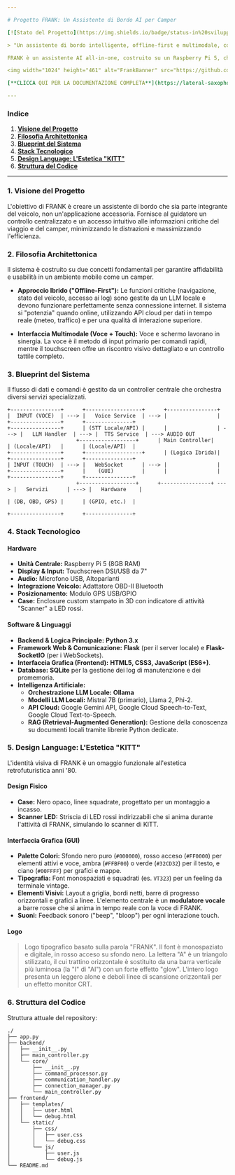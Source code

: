 ```yaml
---

# Progetto FRANK: Un Assistente di Bordo AI per Camper

[![Stato del Progetto](https://img.shields.io/badge/status-in%20sviluppo-orange)](https://github.com/tuo-username/frank-assistant)

> "Un assistente di bordo intelligente, offline-first e multimodale, con l'anima di KITT di Supercar. Progettato per essere il compagno di viaggio definitivo."

FRANK è un assistente AI all-in-one, costruito su un Raspberry Pi 5, che si integra nativamente nel cruscotto di un camper per fornire navigazione, monitoraggio del veicolo, gestione della manutenzione e molto altro, attraverso un'interfaccia vocale e touch dal design retrofuturistico.

<img width="1024" height="461" alt="FrankBanner" src="https://github.com/user-attachments/assets/aae6fdc3-11f1-4c7d-a852-6006396fdc31" />

[**CLICCA QUI PER LA DOCUMENTAZIONE COMPLETA**](https://lateral-saxophone-9f2.notion.site/Frank-camper-assistant-247521f00178803c900adc6934c3df84)

---
```


### **Indice**

1.  [**Visione del Progetto**](#1-visione-del-progetto)
2.  [**Filosofia Architettonica**](#2-filosofia-architettonica)
3.  [**Blueprint del Sistema**](#3-blueprint-del-sistema)
4.  [**Stack Tecnologico**](#4-stack-tecnologico)
5.  [**Design Language: L'Estetica "KITT"**](#5-design-language-lestetica-kitt)
6.  [**Struttura del Codice**](#6-struttura-del-codice)
---

### **1. Visione del Progetto**

L'obiettivo di FRANK è creare un assistente di bordo che sia parte integrante del veicolo, non un'applicazione accessoria. Fornisce al guidatore un controllo centralizzato e un accesso intuitivo alle informazioni critiche del viaggio e del camper, minimizzando le distrazioni e massimizzando l'efficienza.

### **2. Filosofia Architettonica**

Il sistema è costruito su due concetti fondamentali per garantire affidabilità e usabilità in un ambiente mobile come un camper.

*   **Approccio Ibrido ("Offline-First"):** Le funzioni critiche (navigazione, stato del veicolo, accesso ai log) sono gestite da un LLM locale e devono funzionare perfettamente senza connessione internet. Il sistema si "potenzia" quando online, utilizzando API cloud per dati in tempo reale (meteo, traffico) e per una qualità di interazione superiore.

*   **Interfaccia Multimodale (Voce + Touch):** Voce e schermo lavorano in sinergia. La voce è il metodo di input primario per comandi rapidi, mentre il touchscreen offre un riscontro visivo dettagliato e un controllo tattile completo.

### **3. Blueprint del Sistema**

Il flusso di dati e comandi è gestito da un controller centrale che orchestra diversi servizi specializzati.

```
+----------------+      +------------------+      +----------------+
|  INPUT (VOCE)  | ---> |   Voice Service  | ---> |                |      +----------------+      +---------------+
+----------------+      | (STT Locale/API) |      |                | ---> |   LLM Handler  | ---> |  TTS Service  | ---> AUDIO OUT
                      +------------------+      | Main Controller|      | (Locale/API)   |      | (Locale/API)  |
+----------------+      +------------------+      | (Logica Ibrida)|      +----------------+      +---------------+
| INPUT (TOUCH)  | ---> |   WebSocket      | ---> |                |
+----------------+      |    (GUI)         |      |                |      +----------------+      +---------------+
                      +------------------+      +----------------+ ---> |   Servizi      | ---> |   Hardware    |
                                                                       | (DB, OBD, GPS) |      | (GPIO, etc.)  |
                                                                       +----------------+      +---------------+
```

### **4. Stack Tecnologico**

#### **Hardware**
*   **Unità Centrale:** Raspberry Pi 5 (8GB RAM)
*   **Display & Input:** Touchscreen DSI/USB da 7"
*   **Audio:** Microfono USB, Altoparlanti
*   **Integrazione Veicolo:** Adattatore OBD-II Bluetooth
*   **Posizionamento:** Modulo GPS USB/GPIO
*   **Case:** Enclosure custom stampato in 3D con indicatore di attività "Scanner" a LED rossi.

#### **Software & Linguaggi**
*   **Backend & Logica Principale:** **Python 3.x**
*   **Framework Web & Comunicazione:** **Flask** (per il server locale) e **Flask-SocketIO** (per i WebSockets).
*   **Interfaccia Grafica (Frontend):** **HTML5, CSS3, JavaScript (ES6+)**.
*   **Database:** **SQLite** per la gestione dei log di manutenzione e dei promemoria.
*   **Intelligenza Artificiale:**
    *   **Orchestrazione LLM Locale:** **Ollama**
    *   **Modelli LLM Locali:** Mistral 7B (primario), Llama 2, Phi-2.
    *   **API Cloud:** Google Gemini API, Google Cloud Speech-to-Text, Google Cloud Text-to-Speech.
    *   **RAG (Retrieval-Augmented Generation):** Gestione della conoscenza su documenti locali tramite librerie Python dedicate.

### **5. Design Language: L'Estetica "KITT"**

L'identità visiva di FRANK è un omaggio funzionale all'estetica retrofuturistica anni '80.

#### **Design Fisico**
*   **Case:** Nero opaco, linee squadrate, progettato per un montaggio a incasso.
*   **Scanner LED:** Striscia di LED rossi indirizzabili che si anima durante l'attività di FRANK, simulando lo scanner di KITT.

#### **Interfaccia Grafica (GUI)**
*   **Palette Colori:** Sfondo nero puro (`#000000`), rosso acceso (`#FF0000`) per elementi attivi e voce, ambra (`#FFBF00`) o verde (`#32CD32`) per il testo, e ciano (`#00FFFF`) per grafici e mappe.
*   **Tipografia:** Font monospaziati e squadrati (es. `VT323`) per un feeling da terminale vintage.
*   **Elementi Visivi:** Layout a griglia, bordi netti, barre di progresso orizzontali e grafici a linee. L'elemento centrale è un **modulatore vocale** a barre rosse che si anima in tempo reale con la voce di FRANK.
*   **Suoni:** Feedback sonoro ("beep", "bloop") per ogni interazione touch.

#### **Logo**
> Logo tipografico basato sulla parola "FRANK". Il font è monospaziato e digitale, in rosso acceso su sfondo nero. La lettera "A" è un triangolo stilizzato, il cui trattino orizzontale è sostituito da una barra verticale più luminosa (la "I" di "AI") con un forte effetto "glow". L'intero logo presenta un leggero alone e deboli linee di scansione orizzontali per un effetto monitor CRT.

### 6. Struttura del Codice

Struttura attuale del repository:

```
./
├── app.py
├── backend/
│   ├── __init__.py
│   ├── main_controller.py
│   └── core/
│       ├── __init__.py
│       ├── command_processor.py
│       ├── communication_handler.py
│       ├── connection_manager.py
│       └── main_controller.py
├── frontend/
│   ├── templates/
│   │   ├── user.html
│   │   └── debug.html
│   └── static/
│       ├── css/
│       │   ├── user.css
│       │   └── debug.css
│       └── js/
│           ├── user.js
│           └── debug.js
└── README.md
```
